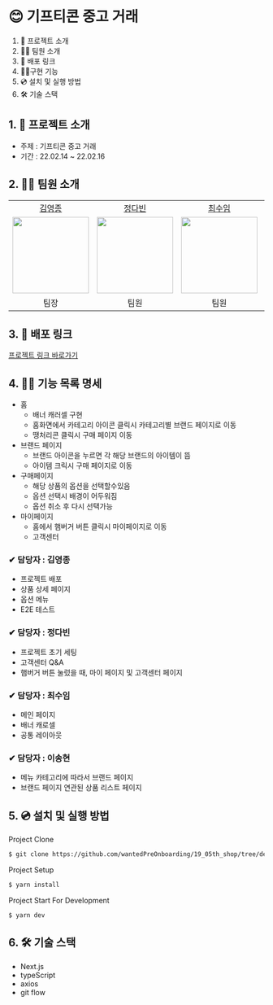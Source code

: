 # 😊 기프티콘 중고 거래

1. 💁 프로젝트 소개
2. 👋🏻 팀원 소개
3. 🔗 배포 링크
4. 👩‍💻구현 기능
5. 💿 설치 및 실행 방법
6. 🛠️ 기술 스택

## 1. 💁 프로젝트 소개

- 주제 : 기프티콘 중고 거래
- 기간 : 22.02.14 ~ 22.02.16

## 2. 👋🏻 팀원 소개

<table>

  <tr align="center">
    <td><a href='https://github.com/yeongjong310'>김영종</a></td>
    <td><a href="https://github.com/b41-41">정다빈</a></td>
    <td><a href="https://github.com/leechoiswim1">최수임</a></td>
    <td><a href="https://github.com/vi2920va">이송현</a></td>
  </tr>

  <tr align="center">
    <td><img src="https://avatars.githubusercontent.com/u/39623897?v=4" width="150px"/></td>
    <td><img src="https://avatars.githubusercontent.com/u/90027202?v=4"  width="150px"/></td>
    <td><img src="https://avatars.githubusercontent.com/u/85476908?v=4" width="150px"/></td>
    <td><img src="https://avatars.githubusercontent.com/u/76679130?v=4" width="150px"/></td>

  </tr>

  <tr align="center">
  <td>팀장</td>
  <td>팀원</td>
  <td>팀원</td>
  <td>팀원</td>
  </tr>

</table>

## 3. 🔗 배포 링크

[프로젝트 링크 바로가기](https://19-05th-shop.vercel.app/)

## 4. 👩‍💻 기능 목록 명세

- 홈
  - 배너 캐러셀 구현
  - 홈화면에서 카테고리 아이콘 클릭시 카테고리별 브랜드 페이지로 이동
  - 땡처리콘 클릭시 구매 페이지 이동
- 브랜드 페이지
  - 브랜드 아이콘을 누르면 각 해당 브랜드의 아이템이 뜸
  - 아이템 크릭시 구매 페이지로 이동
- 구매페이지
  - 해당 상품의 옵션을 선택할수있음
  - 옵션 선택시 배경이 어두워짐
  - 옵션 취소 후 다시 선택가능
- 마이페이지
  - 홈에서 햄버거 버튼 클릭시 마이페이지로 이동
  - 고객센터

### ✔ 담당자 : 김영종

- 프로젝트 배포
- 상품 상세 페이지
- 옵션 메뉴
- E2E 테스트

### ✔ 담당자 : 정다빈

- 프로젝트 초기 세팅
- 고객센터 Q&A
- 햄버거 버튼 눌렀을 때, 마이 페이지 및 고객센터 페이지

### ✔ 담당자 : 최수임

- 메인 페이지
- 배너 캐로셀
- 공통 레이아웃

### ✔ 담당자 : 이송현

- 메뉴 카테고리에 따라서 브랜드 페이지
- 브랜드 페이지 연관된 상품 리스트 페이지

## 5. 💿 설치 및 실행 방법

Project Clone

```bash
$ git clone https://github.com/wantedPreOnboarding/19_05th_shop/tree/develop
```

Project Setup

```bash
$ yarn install
```

Project Start For Development

```bash
$ yarn dev
```

## 6. 🛠️ 기술 스택

- Next.js
- typeScript
- axios
- git flow
